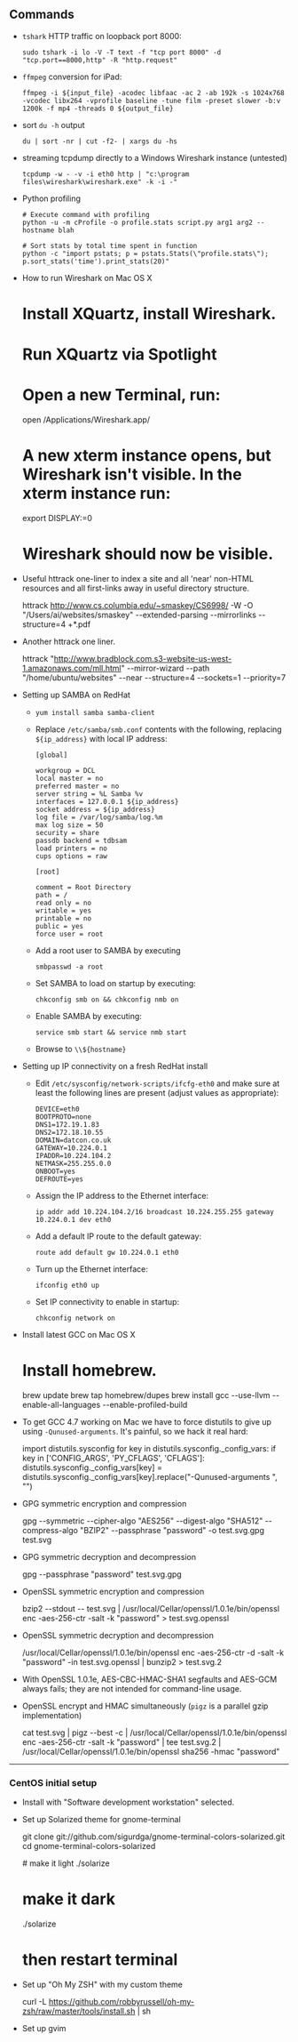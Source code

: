 ## Commands

-   `tshark` HTTP traffic on loopback port 8000:

        sudo tshark -i lo -V -T text -f "tcp port 8000" -d "tcp.port==8000,http" -R "http.request"

-	`ffmpeg` conversion for iPad:

		ffmpeg -i ${input_file} -acodec libfaac -ac 2 -ab 192k -s 1024x768 -vcodec libx264 -vprofile baseline -tune film -preset slower -b:v 1200k -f mp4 -threads 0 ${output_file}

-	sort `du -h` output

		du | sort -nr | cut -f2- | xargs du -hs

-	streaming tcpdump directly to a Windows Wireshark instance (untested)

		tcpdump -w - -v -i eth0 http | "c:\program files\wireshark\wireshark.exe" -k -i -"

-	Python profiling

		# Execute command with profiling
		python -u -m cProfile -o profile.stats script.py arg1 arg2 --hostname blah

		# Sort stats by total time spent in function
		python -c "import pstats; p = pstats.Stats(\"profile.stats\"); p.sort_stats('time').print_stats(20)"

-    How to run Wireshark on Mac OS X

        # Install XQuartz, install Wireshark.
        # Run XQuartz via Spotlight
        # Open a new Terminal, run:
        
        open /Applications/Wireshark.app/
        
        # A new xterm instance opens, but Wireshark isn't visible. In the xterm instance run:
        
        export DISPLAY:=0
        
        # Wireshark should now be visible.
        
-    Useful httrack one-liner to index a site and all 'near' non-HTML resources and all first-links away in useful directory structure.

        httrack http://www.cs.columbia.edu/~smaskey/CS6998/ -W -O "/Users/ai/websites/smaskey" --extended-parsing --mirrorlinks --structure=4 +*.pdf

-    Another httrack one liner.

        httrack "http://www.bradblock.com.s3-website-us-west-1.amazonaws.com/mll.html" --mirror-wizard --path "/home/ubuntu/websites" --near --structure=4 --sockets=1 --priority=7
    
-	Setting up SAMBA on RedHat
	-	`yum install samba samba-client`
	-	Replace `/etc/samba/smb.conf` contents with the following, replacing `${ip_address}` with local IP address:

			[global]
			
			workgroup = DCL
			local master = no
			preferred master = no
			server string = %L Samba %v
			interfaces = 127.0.0.1 ${ip_address}
			socket address = ${ip_address}
			log file = /var/log/samba/log.%m
			max log size = 50
			security = share
			passdb backend = tdbsam
			load printers = no
			cups options = raw
			
			[root]
			
			comment = Root Directory
			path = /
			read only = no
			writable = yes
			printable = no
			public = yes
			force user = root

	-	Add a root user to SAMBA by executing

			smbpasswd -a root

	-	Set SAMBA to load on startup by executing:

			chkconfig smb on && chkconfig nmb on

	-	Enable SAMBA by executing:

			service smb start && service nmb start

	-	Browse to `\\${hostname}`

-	Setting up IP connectivity on a fresh RedHat install
	-	Edit `/etc/sysconfig/network-scripts/ifcfg-eth0` and make sure at least the following lines are present (adjust values as appropriate):

			DEVICE=eth0
			BOOTPROTO=none
			DNS1=172.19.1.83
			DNS2=172.18.10.55
			DOMAIN=datcon.co.uk
			GATEWAY=10.224.0.1
			IPADDR=10.224.104.2
			NETMASK=255.255.0.0
			ONBOOT=yes
			DEFROUTE=yes

	-	Assign the IP address to the Ethernet interface:

			ip addr add 10.224.104.2/16 broadcast 10.224.255.255 gateway 10.224.0.1 dev eth0

	-	Add a default IP route to the default gateway:

			route add default gw 10.224.0.1 eth0

	-	Turn up the Ethernet interface:

			ifconfig eth0 up

	-	Set IP connectivity to enable in startup:

			chkconfig network on

-    Install latest GCC on Mac OS X

        # Install homebrew.
        brew update
        brew tap homebrew/dupes
        brew install gcc --use-llvm --enable-all-languages --enable-profiled-build
        
-    To get GCC 4.7 working on Mac we have to force distutils to give up using `-Qunused-arguments`. It's painful, so we hack it real hard:

        import distutils.sysconfig
        for key in distutils.sysconfig._config_vars:
            if key in ['CONFIG_ARGS', 'PY_CFLAGS', 'CFLAGS']:
                distutils.sysconfig._config_vars[key] = distutils.sysconfig._config_vars[key].replace("-Qunused-arguments ", "")

-    GPG symmetric encryption and compression

        gpg --symmetric --cipher-algo "AES256" --digest-algo "SHA512" --compress-algo "BZIP2" --passphrase "password" -o test.svg.gpg test.svg 
        
-    GPG symmetric decryption and decompression

        gpg --passphrase "password" test.svg.gpg
     
-    OpenSSL symmetric encryption and compression

        bzip2 --stdout -- test.svg | /usr/local/Cellar/openssl/1.0.1e/bin/openssl enc -aes-256-ctr -salt -k "password" > test.svg.openssl

-    OpenSSL symmetric decryption and decompression

        /usr/local/Cellar/openssl/1.0.1e/bin/openssl enc -aes-256-ctr -d -salt -k "password" -in test.svg.openssl | bunzip2 > test.svg.2
        
-    With OpenSSL 1.0.1e, AES-CBC-HMAC-SHA1 segfaults and AES-GCM always fails; they are not intended for command-line usage.

-    OpenSSL encrypt and HMAC simultaneously (`pigz` is a parallel gzip implementation)

        cat test.svg | pigz --best -c | /usr/local/Cellar/openssl/1.0.1e/bin/openssl enc -aes-256-ctr -salt -k "password" | tee test.svg.2 | /usr/local/Cellar/openssl/1.0.1e/bin/openssl sha256 -hmac "password"

- - -

### CentOS initial setup

-    Install with "Software development workstation" selected.
-    Set up Solarized theme for gnome-terminal

        git clone git://github.com/sigurdga/gnome-terminal-colors-solarized.git
        cd gnome-terminal-colors-solarized
        
        # make it light
        ./solarize
        
        # make it dark
        ./solarize
        
        # then restart terminal

-    Set up "Oh My ZSH" with my custom theme

        curl -L https://github.com/robbyrussell/oh-my-zsh/raw/master/tools/install.sh | sh


-    Set up gvim